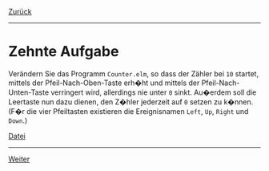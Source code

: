 [Zurück](State.md)

---

# Zehnte Aufgabe

Verändern Sie das Programm `Counter.elm`, so dass der Zähler bei `10` startet, mittels der Pfeil-Nach-Oben-Taste erh�ht und mittels der Pfeil-Nach-Unten-Taste verringert wird, allerdings nie unter `0` sinkt. Au�erdem soll die Leertaste nun dazu dienen, den Z�hler jederzeit auf `0` setzen zu k�nnen. (F�r die vier Pfeiltasten existieren die Ereignisnamen `Left`, `Up`, `Right` und `Down`.)

[Datei](https://raw.githubusercontent.com/jan-christiansen/Elm-Kurs/master/src/task10/Counter.elm)

---

[Weiter](ComplexState.md)
